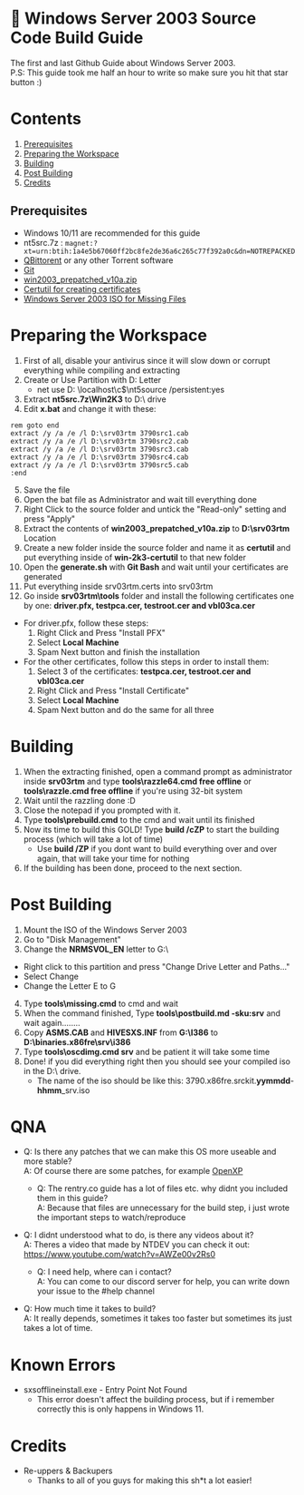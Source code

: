 <!-- Made with ❤️ by yungDoom -->

<h1 align="left"> 📜 Windows Server 2003 Source Code Build Guide </h1>

The first and last Github Guide about Windows Server 2003.<br>
P.S: This guide took me half an hour to write so make sure you hit that star button :)

# Contents
1. [Prerequisites](#prerequisites)
2. [Preparing the Workspace](#preparing-the-workspace)
3. [Building](#building)
4. [Post Building](#post-building)
5. [Credits](#credits)

## Prerequisites
- Windows 10/11 are recommended for this guide
- nt5src.7z : ``magnet:?xt=urn:btih:1a4e5b67060ff2bc8fe2de36a6c265c77f392a0c&dn=NOTREPACKED``
- [QBittorent](https://www.qbittorrent.org/download) or any other Torrent software
- [Git](https://git-scm.com/downloads)
- [win2003_prepatched_v10a.zip](/win2003_prepatched_v10a.zip)
- [Certutil for creating certificates](https://github.com/P0L3NARUBA/win-2k3-certutil)
- [Windows Server 2003 ISO for Missing Files](https://archive.org/details/en_windows_server_2003_standard)

# Preparing the Workspace
1. First of all, disable your antivirus since it will slow down or corrupt everything while compiling and extracting
2. Create or Use Partition with D: Letter
   - net use D: \\localhost\c$\nt5source /persistent:yes
3. Extract **nt5src.7z\Win2K3** to D:\ drive
4. Edit **x.bat** and change it with these:
```
rem goto end
extract /y /a /e /l D:\srv03rtm 3790src1.cab
extract /y /a /e /l D:\srv03rtm 3790src2.cab
extract /y /a /e /l D:\srv03rtm 3790src3.cab
extract /y /a /e /l D:\srv03rtm 3790src4.cab
extract /y /a /e /l D:\srv03rtm 3790src5.cab
:end
```
5. Save the file
6. Open the bat file as Administrator and wait till everything done
7. Right Click to the source folder and untick the "Read-only" setting and press "Apply"
8. Extract the contents of **win2003_prepatched_v10a.zip** to **D:\srv03rtm** Location
9. Create a new folder inside the source folder and name it as **certutil** and put everything inside of **win-2k3-certutil** to that new folder
10. Open the **generate.sh** with **Git Bash** and wait until your certificates are generated
11. Put everything inside srv03rtm.certs into srv03rtm
12. Go inside **srv03rtm\tools** folder and install the following certificates one by one: **driver.pfx, testpca.cer, testroot.cer and vbl03ca.cer**
   - For driver.pfx, follow these steps:
      1. Right Click and Press "Install PFX"
      2. Select **Local Machine**
      3. Spam Next button and finish the installation
   - For the other certificates, follow this steps in order to install them:
      1. Select 3 of the certificates: **testpca.cer, testroot.cer and vbl03ca.cer**
      2. Right Click and Press "Install Certificate"
      3. Select **Local Machine**
      3. Spam Next button and do the same for all three

# Building
1. When the extracting finished, open a command prompt as administrator inside **srv03rtm** and type **tools\razzle64.cmd free offline** or **tools\razzle.cmd free offline** if you're using 32-bit system
2. Wait until the razzling done :D
3. Close the notepad if you prompted with it.
4. Type **tools\prebuild.cmd** to the cmd and wait until its finished
5. Now its time to build this GOLD! Type **build /cZP** to start the building process (which will take a lot of time)
   - Use **build /ZP** if you dont want to build everything over and over again, that will take your time for nothing
6. If the building has been done, proceed to the next section.

# Post Building
1. Mount the ISO of the Windows Server 2003
2. Go to "Disk Management"
3. Change the **NRMSVOL_EN** letter to G:\
  - Right click to this partition and press "Change Drive Letter and Paths..."
  - Select Change
  - Change the Letter E to G
4. Type **tools\missing.cmd** to cmd and wait
5. When the command finished, Type **tools\postbuild.md -sku:srv** and wait again........
6. Copy **ASMS.CAB** and **HIVESXS.INF** from **G:\I386** to **D:\binaries.x86fre\srv\i386**
7. Type **tools\oscdimg.cmd srv** and be patient it will take some time
8. Done! if you did everything right then you should see your compiled iso in the D:\ drive.
   - The name of the iso should be like this: 3790.x86fre.srckit.**yymmdd**-**hhmm**_srv.iso

 # QNA

 * Q: Is there any patches that we can make this OS more useable and more stable?<br>
  A: Of course there are some patches, for example [OpenXP](https://download.theopenxp.org/)

   * Q: The rentry.co guide has a lot of files etc. why didnt you included them in this guide?<br>
     A: Because that files are unnecessary for the build step, i just wrote the important steps to watch/reproduce

* Q: I didnt understood what to do, is there any videos about it?<br>
  A: Theres a video that made by NTDEV you can check it out: https://www.youtube.com/watch?v=AWZe00v2Rs0

   * Q: I need help, where can i contact?<br>
     A: You can come to our discord server for help, you can write down your issue to the #help channel

* Q: How much time it takes to build?<br>
  A: It really depends, sometimes it takes too faster but sometimes its just takes a lot of time.

# Known Errors

* sxsofflineinstall.exe - Entry Point Not Found
  * This error doesn't affect the building process, but if i remember correctly this is only happens in Windows 11.

# Credits

- Re-uppers & Backupers
  - Thanks to all of you guys for making this sh*t a lot easier!

<!-- Made with ❤️ by yungDoom -->
